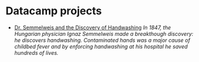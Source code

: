 # Datacamp projects
- [Dr. Semmelweis and the Discovery of Handwashing](https://github.com/gabboraron/datacamp_projects/tree/main/Dr.%20Semmelweis%20and%20the%20Discovery%20of%20Handwashing) *In 1847, the Hungarian physician Ignaz Semmelweis made a breakthough discovery: he discovers handwashing. Contaminated hands was a major cause of childbed fever and by enforcing handwashing at his hospital he saved hundreds of lives.*
